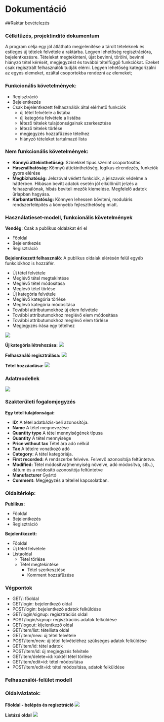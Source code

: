 # Dokumentáció
##Raktár bevételezés

###	Célkitűzés, projektindító dokumentum
A program célja egy jól átlátható megjelenítése a tárolt tételeknek és estleges új tételek felvétele a raktárba. Legyen lehetőség regisztrációra, bejelentkezésre. Tételeket megtekinteni, újat bevinni, törölni, bevinni hiányzó tétel kérését, megjegyzést és további tételfüggő funkciókat. Ezeket csak regisztrált felhasználók tudják elérni. Legyen lehetőség kategorizálni az egyes elemeket, ezáltal csoportokba rendezni az elemeket;

###	Funkcionális követelmények:
* Regisztráció
* Bejelentkezés
* Csak bejelentkezett felhasználók által elérhető funkciók
  - új tétel felvétele a listába
  - új kategória felvétele a listába
  - létező tételek tulajdonságainak szerkesztése
  - létező tételek törlése
  - megjegyzés hozzáfűzése tételhez
  - hiányzó tételeket tartalmazó lista

###	Nem funkcionális követelmények:
*	**Könnyű áttekinthetőség:** Színekkel típus szerint csoportosítás
*	**Használhatóság:** Könnyű áttekinthetőség, logikus elrendezés, funkciók gyors elérése
*	**Megbízhatóság:** Jelszóval védett funkciók, a jelszavak védelme a háttérben. Hibásan bevitt adatok esetén jól elkülönült jelzés a felhasználónak, hibás beviteli mezők kiemelése. Megfelelő adatok űrlapban hagyása.
*	**Karbantarthatóság:** Könnyen lehessen bővíteni, moduláris rendszerfelépítés a könnyebb fejleszthetőség miatt.


###	Használatieset-modell, funkcionális követelmények

**Vendég**: Csak a publikus oldalakat éri el

*	Főoldal
*	Bejelentkezés
*	Regisztráció

**Bejelentkezett felhasználó**: A publikus oldalak elérésén felül egyéb funkciókhoz is hozzáfér.

*	Új tétel felvétele
*	Meglévő tétel megtekintése
*	Meglévő tétel módosítása
*	Meglévő tétel törlése
*	Új kategória felvétele
*	Meglévő kategória törlése
*	Meglévő kategória módosítása
*	További attributumokhoz új elem felvétele
*	További attributumokhoz meglévő elem módosítása
*	További attributumokhoz meglévő elem törlése
*	Megjegyzés írása egy tételhez

![](esetdiagram.png)


**Új kategória létrehozása:**
![](esetdiagram.png)

**Felhasználó regisztrálása:**
![](user_registration.png)

**Tétel hozzáadása:**
![](tetel_hozzaadas.png)


###	Adatmodellek
![](dbmodel.png)


###	Szakterületi fogalomjegyzés

**Egy tétel tulajdonságai:**
* **ID:** A tétel adatbázis-beli azonosítója.
* **Name** A tétel megnevezése
* **Quantity type** A tétel mennyiségének típusa
* **Quantity** A tétel mennyisége
* **Price without tax** Tétel ára adó nélkül
* **Tax** A tételre vonatkozó adó
* **Category:** A tétel kategóriája.
* **First recorded:** A rendszerbe felvéve. Felvevő azonosítója feltüntetve.
* **Modified:** Tétel módosítva(mennyiség növelve, adó módosítva, stb..), dátum és a módosító azonosítója feltüntetve
* **Manufacturer** Gyártó
* **Comment:** Megjegyzés a tétellel kapcsolatban.


###	Oldaltérkép:

**Publikus:**
* Főoldal
* Bejelentkezés
* Regisztráció

**Bejelentkezett:**
* Főoldal
* Új tétel felvétele
* Listaoldal
  * Tétel törlése 
  * Tétel megtekintése
    * Tétel szerkesztése 
    * Komment hozzáfűzése

###	Végpontok

* GET/: főoldal
* GET/login: bejelentkező oldal
* POST/login: bejelentkező adatok felküldése
* GET/login/signup: regisztrációs oldal
* POST/login/signup: regisztrációs adatok felküldése
* GET/logout: kijelentkező oldal
* GET/item/list: tétellista oldal
* GET/item/new: új tétel felvétele
* POST/item/new: új tétel felvételéhez szükséges adatok felküldése
* GET/item/id: tétel adatok
* POST/item/id: új megjegyzés felvitele
* GET/item/delete=id: koktél tétel törlése
* GET/item/edit=id: tétel módosítása
* POST/item/edit=id: tétel módosítása, adatok felküldése

###	Felhasználói-felület modell

###	Oldalvázlatok:
**Főoldal - belépés és regisztráció**
![](index.jpg)

**Listázó oldal**
![](item_list.jpg)